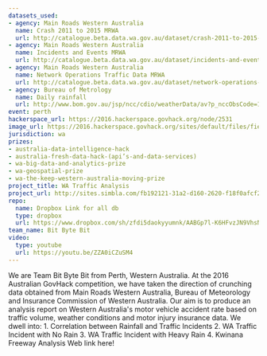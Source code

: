 ```yaml
---
datasets_used:
- agency: Main Roads Western Australia
  name: Crash 2011 to 2015 MRWA
  url: http://catalogue.beta.data.wa.gov.au/dataset/crash-2011-to-2015-mrwa
- agency: Main Roads Western Australia
  name: Incidents and Events MRWA
  url: http://catalogue.beta.data.wa.gov.au/dataset/incidents-and-events-mrwa
- agency: Main Roads Western Australia
  name: Network Operations Traffic Data MRWA
  url: http://catalogue.beta.data.wa.gov.au/dataset/network-operations-traffic-data-mrwa
- agency: Bureau of Metrology
  name: Daily rainfall
  url: http://www.bom.gov.au/jsp/ncc/cdio/weatherData/av?p_nccObsCode=136&p_display_type=dailyDataFile&p_startYear=2015&p_c=-16352875&p_stn_num=009021
event: perth
hackerspace_url: https://2016.hackerspace.govhack.org/node/2531
image_url: https://2016.hackerspace.govhack.org/sites/default/files/field/image/19560778_xxl.jpg
jurisdiction: wa
prizes:
- australia-data-intelligence-hack
- australia-fresh-data-hack-(api’s-and-data-services)
- wa-big-data-and-analytics-prize
- wa-geospatial-prize
- wa-the-keep-western-australia-moving-prize
project_title: WA Traffic Analysis
project_url: http://sites.simbla.com/fb192121-31a2-d160-2620-f18f0afcf292/Home
repo:
  name: Dropbox Link for all db
  type: dropbox
  url: https://www.dropbox.com/sh/zfdi5daokyyumnk/AABGp7l-K6HFvzJN9VhsNyqFa?dl=0
team_name: Bit Byte Bit
video:
  type: youtube
  url: https://youtu.be/ZZA0iCZuSM4
---
```


We are Team Bit Byte Bit from Perth, Western Australia. At the 2016 Australian GovHack competition, we have taken the direction of crunching data obtained from Main Roads Western Australia, Bureau of Meteorology and Insurance Commission of Western Australia. Our aim is to produce an analysis report on Western Australia's motor vehicle accident rate based on traffic volume, weather conditions and motor injury insurance data.
We dwell into:
1. Correlation between Rainfall and Traffic Incidents
2. WA Traffic Incident with No Rain
3. WA Traffic Incident with Heavy Rain
4. Kwinana Freeway Analysis
Web link here!